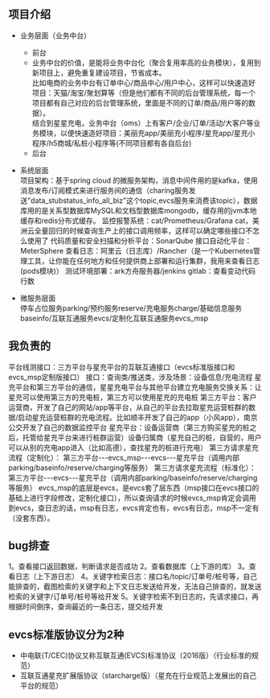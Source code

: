 ## 项目介绍
- 业务层面（业务中台）   
  - 前台
  - 业务中台的价值，是能将业务中台化（聚合复用率高的业务模块），复用到新项目上，避免重复建设项目，节省成本。  
比如电商的业务中台有订单中心/商品中心/用户中心，这样可以快速造好项目：天猫/淘宝/聚划算等（但是他们都有不同的后台管理系统，每一个项目都有自己对应的后台管理系统，里面是不同的订单/商品/用户等的数据）。  
结合到星星充电，业务中台（oms）上有客户/企业/订单/活动/大客户等业务模块，以便快速造好项目：美丽充app/美丽充小程序/星充app/星充小程序/h5商城/私桩小程序等(不同项目都有各自后台)
  - 后台
  
- 系统层面  
项目架构：基于spring cloud 的微服务架构，消息中间件用的是kafka，使用消息发布/订阅模式来进行服务间的通信（charing服务发送"data_stubstatus_info_all_biz"这个topic,evcs服务来消费该topic），数据库用的是关系型数据库MySQL和文档型数据库mongodb，缓存用的jvm本地缓存和redis分布式缓存。
监控报警系统：cat/Prometheus/Grafana   cat，美洲云全量回归的时候查询生产上的接口调用频率，这样可以确定哪些接口不怎么使用了
代码质量和安全扫描和分析平台：SonarQube
接口自动化平台：MeterSphere
查看日志：阿里云（日志库）/Rancher（是一个Kubernetes管理工具，让你能在任何地方和任何提供商上部署和运行集群，我用来查看日志(pods模块)）
测试环境部署：ark方舟服务器/jenkins
gitlab：查看变动代码行数

- 微服务层面  
停车占位服务parking/预约服务reserve/充电服务charge/基础信息服务baseinfo/互联互通服务evcs/定制化互联互通服务evcs_msp




## 我负责的
平台线测接口：三方平台与星充平台的互联互通接口（evcs标准版接口和evcs_msp定制版接口）
接口：查询类/推送类，涉及场景：设备信息/充电流程
星充平台和第三方平台的通信，星星充电平台与其他平台建立充电服务交换关系：让星充可以使用第三方的充电桩，第三方可以使用星充的充电桩
第三方平台：客户运营商，开发了自己的网站/app等平台，从自己的平台去拉取星充运营桩群的数据/启动星充运营桩群的充电流程。比如顺丰开发了自己的app（小风app），南京公交开发了自己的数据监控平台
星充平台：设备运营商（第三方购买星充的桩之后，托管给星充平台来进行桩群运营）设备归属商（星充自己的桩，自营的，用户可以从别的充电app进入（比如高德），查找星充的桩进行充电）
第三方请求星充流程（定制化）： 第三方平台---evcs_msp---evcs---星充平台（调用内部parking/baseinfo/reserve/charging等服务）
第三方请求星充流程（标准化）： 第三方平台---evcs---星充平台（调用内部parking/baseinfo/reserve/charging等服务）
evcs_msp的底层是evcs，是evcs套了层东西（msp接口在evcs接口的基础上进行字段修改，定制化接口），所以查询请求的时候evcs_msp肯定会调用到evcs，查日志的话，msp有日志，evcs肯定也有，evcs有日志，msp不一定有（没套东西）。



## bug排查
1。查看接口返回数据，判断请求是否成功
2。查看数据库（上下游的库）
3。查看日志（上下游日志）
4。关键字检索日志：接口名/topic/订单号/桩号等，自己能排查的，截图检索的关键字和上下文日志发送给开发，无法自己排查的，就发送检索的关键字/订单号/桩号等给开发
5。关键字检索不到日志的，先请求接口，再根据时间倒序，查询最近的一条日志，提交给开发


## evcs标准版协议分为2种
- 中电联(T/CEC)协议又称互联互通(EVCS)标准协议（2016版）（行业标准的规范）
- 互联互通星充扩展版协议（starcharge版）（星充在行业规范上发展出的自己平台的规范）





